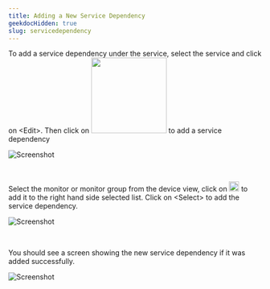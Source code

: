 ```yaml
---
title: Adding a New Service Dependency
geekdocHidden: true
slug: servicedependency
---
```


To add a service dependency under the service, select the service and click on \<Edit>. Then click on <img src="/cloud_vista/bizviews/images/dependencyicon.png" width="150px"> to add a service dependency


![Screenshot](/cloud_vista/bizviews/images/servicedependency.png)

&nbsp;


Select the monitor or monitor group from the device view, click on <img src="/cloud_vista/bizviews/images/arrowicon.png" width="20px"> to add it to the right hand side selected list. Click on \<Select> to add the service dependency.



![Screenshot](/cloud_vista/bizviews/images/object.png)

&nbsp;

You should see a screen showing the new service dependency if it was added successfully.

![Screenshot](/cloud_vista/bizviews/images/success.png)

